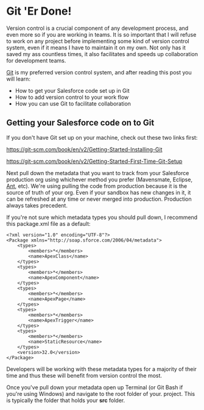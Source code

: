 # Git 'Er Done!

Version control is a crucial component of any development process, and even more so if you are working in teams. 
It is so important that I will refuse to work on any project before implementing some kind of version control system, 
even if it means I have to maintain it on my own. Not only has it saved my ass countless times, it also facilitates 
and speeds up collaboration for development teams.

[Git](https://git-scm.com/) is my preferred version control system, and after reading this post you will learn:

* How to get your Salesforce code set up in Git
* How to add version control to your work flow
* How you can use Git to facilitate collaboration


## Getting your Salesforce code on to Git

If you don't have Git set up on your machine, check out these two links first:

https://git-scm.com/book/en/v2/Getting-Started-Installing-Git

https://git-scm.com/book/en/v2/Getting-Started-First-Time-Git-Setup

Next pull down the metadata that you want to track from your Salesforce production org using whichever method you prefer 
(Mavensmate, Eclipse, [Ant](http://www.socalledprogrammer.com/2015/01/the-ant-jobs-go-marching.html), etc). 
We're using pulling the code from production because it is the source of truth of your org. Even if your sandbox has new 
changes in it, it can be refreshed at any time or never merged into production. Production always takes precedent.

If you're not sure which metadata types you should pull down, I recommend this package.xml file as a default:

```
<?xml version="1.0" encoding="UTF-8"?>
<Package xmlns="http://soap.sforce.com/2006/04/metadata">
    <types>
        <members>*</members>
        <name>ApexClass</name>
    </types>
    <types>
        <members>*</members>
        <name>ApexComponent</name>
    </types>
    <types>
        <members>*</members>
        <name>ApexPage</name>
    </types>
    <types>
        <members>*</members>
        <name>ApexTrigger</name>
    </types>
    <types>
        <members>*</members>
        <name>StaticResource</name>
    </types>
    <version>32.0</version>
</Package>
```

Developers will be working with these metadata types for a majority of their time and thus these will benefit 
from version control the most.

Once you've pull down your metadata open up Terminal (or Git Bash if you're using Windows) and navigate to the root folder of your.
project. This is typically the folder that holds your **src** folder. 
